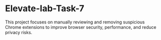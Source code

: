 # Elevate-lab-Task-7
This project focuses on manually reviewing and removing suspicious Chrome extensions to improve browser security, performance, and reduce privacy risks.
